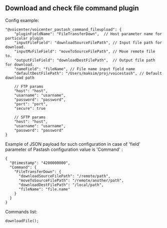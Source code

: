 Download and check file command plugin
---

Config example:
````
"@voicenter/voicenter_pastash_command_fileupload": {
    "pluginFieldName": "FileTransferDown",  // Host parameter name for particular plugin
    "inputFileField": "downloadSourceFilePath", // Input file path for download. 
    "inputMvFileField": "moveToSourceFilePath", // Move remote file to. 
    "outputFileField": "downloadDestFilePath",  // Output file path for download.
    "nameField": "fileName", // File name input field name
    "defaultDestFilePath": "/Users/maksim/proj/voicestash", // Default download path
    
    // FTP params
    "host": "host",
    "usarname": "usarname",
    "password": "password",
    "port": "port",
    "secure": true
        
    // SFTP params
    "host": "host",
    "usarname": "usarname",
    "password": "password"
}
````

Example of JSON payload for such configuration in case of 'field' parameter of Pastash configuration value is 'Command' :
````
{
  "@timestamp": "4200000000",
  "Command": {
    "FileTransferDown": {
      "downloadSourceFilePath": "/remote/path",
      "moveToSourceFilePath": "/remote/another/path",
      "downloadDestFilePath": "/local/path",
      "fileName": "file.name"
    }
  }
}
````

Commands list:
````
downloadFile();
````